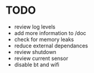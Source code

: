 # TODO

- review log levels
- add more information to /doc
- check for memory leaks
- reduce external dependances
- review shutdown
- review current sensor
- disable bt and wifi

